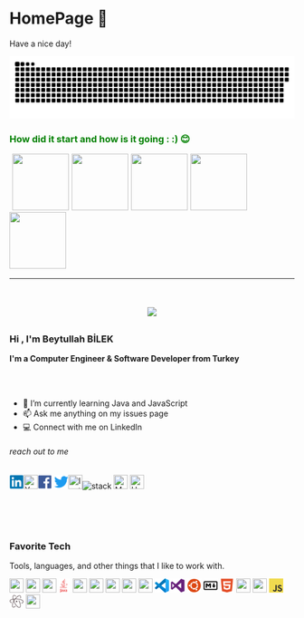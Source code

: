 
# HomePage 🤠

Have a nice day!

<a href="https://github.com/ali10emre"><img src="contributions.svg"></a>



### <font color=green> How did it start and how is it going : :) :blush:


</font>

<img src="https://media3.giphy.com/media/Dk57URqjqjHjNGHeMV/giphy.gif?cid=790b76114f001d70f2380fe4e11858b4a88db2dedf43867d&rid=giphy.gif&ct=g" width="100" height="100" style=" margin-left:5px;" > <img src="https://media0.giphy.com/media/MdA16VIoXKKxNE8Stk/giphy.gif?cid=790b76117701cc6b0a6a21a3f43067ae6dab643d283c9928&rid=giphy.gif&ct=g" width="100" height="100" style="margin-left:1px;">
<img src="https://media1.giphy.com/media/QNFhOolVeCzPQ2Mx85/giphy.gif?cid=790b7611e654fcb37296455aa4f671f085b92f6f8bab338a&rid=giphy.gif&ct=g" width="100" height="100" style=" margin-left:1px;" >
<img src="https://media3.giphy.com/media/bGgsc5mWoryfgKBx1u/giphy.gif?cid=790b76118037ff5a2a4c24332d5d1934dca0cd71ebd68539&rid=giphy.gif&ct=g" width="100" height="100" style=" margin-left:1px;" >
<img src="https://media3.giphy.com/media/YPQLlzdqx3R7LnvflM/giphy.gif?cid=790b76119c6c67fcd5ea0304e97721b502da9400245c2eac&rid=giphy.gif&ct=g" width="100" height="100">

---

<h1 align="center" dir="auto">
  <a href="https://git.io/typing-svg" rel="nofollow">
    <img src="https://readme-typing-svg.herokuapp.com?center=true&width=500&lines=Hello+there!;Welcome+to+my+github+page.;I+hope+my+projects+can+contribute+to+you.;Good+luck+for+everything!">
  </a>
</h1>

### Hi , I'm Beytullah BİLEK


**I'm a Computer Engineer & Software Developer from Turkey**


<br>
<br>

* 🌱  I’m currently learning Java  and JavaScript
* 📫  Ask me anything on my issues page
* 💻  Connect with me on LinkedIn

###### reach out to me


<img src="https://raw.githubusercontent.com/devicons/devicon/1119b9f84c0290e0f0b38982099a2bd027a48bf1/icons/linkedin/linkedin-original.svg" width="25" height="25" title="Linkedin"><img src="https://cdn-icons-png.flaticon.com/128/1384/1384060.png" width="25" height="25" title="Youtube"><img src="https://raw.githubusercontent.com/devicons/devicon/1119b9f84c0290e0f0b38982099a2bd027a48bf1/icons/facebook/facebook-original.svg" width="25" height="25" title="Facebook" >
<img src="https://raw.githubusercontent.com/devicons/devicon/1119b9f84c0290e0f0b38982099a2bd027a48bf1/icons/twitter/twitter-original.svg" width="25" height="25" title="Twitter" ><img src="https://raw.githubusercontent.com/rahuldkjain/github-profile-readme-generator/master/src/images/icons/Social/instagram.svg" width="25" height="25" title="Instagram"><img src="https://raw.githubusercontent.com/rahuldkjain/github-profile-readme-generator/master/src/images/icons/Social/stack-overflow.svg" width="25" height="25" alt="stack" title="Stack-Overflow">
<img src="https://cdn-icons-png.flaticon.com/512/732/732200.png" width="25" height="25" title="Mail">
<img src="https://upload.wikimedia.org/wikipedia/commons/4/40/HackerRank_Icon-1000px.png" width="25" height="25" title="HackerRank">

<br>
<br>
<br>

### Favorite Tech

Tools, languages, and other things that I like to work with.


<img src="https://raw.githubusercontent.com/jmnote/z-icons/master/svg/c.svg" width="25" height="25"> <img src="https://raw.githubusercontent.com/jmnote/z-icons/master/svg/cpp.svg" width="25" height="25">
<img src="https://raw.githubusercontent.com/jmnote/z-icons/master/svg/python.svg" width="25" height="25"><img src="https://raw.githubusercontent.com/devicons/devicon/1119b9f84c0290e0f0b38982099a2bd027a48bf1/icons/java/java-plain-wordmark.svg" width="25" height="25">
<img src="https://raw.githubusercontent.com/jmnote/z-icons/master/svg/git.svg" width="25" height="25"> <img src="https://img.icons8.com/fluency/2x/maria-db.png" width="25" height="25">
<img src="https://w7.pngwing.com/pngs/610/376/png-transparent-intellij-idea-integrated-development-environment-jetbrains-java-computer-software-others-angle-text-logo-thumbnail.png" width="25" height="25">
<img src="https://w7.pngwing.com/pngs/929/444/png-transparent-pycharm-integrated-development-environment-python-intellij-idea-computer-programming-restart-miscellaneous-angle-text-thumbnail.png" width="25" height="25">
<img src="https://w7.pngwing.com/pngs/95/978/png-transparent-eclipse-foundation-scalable-graphics-jetty-eclipse-purple-blue-violet-thumbnail.png" width="25" height="25">
<img src="https://raw.githubusercontent.com/devicons/devicon/1119b9f84c0290e0f0b38982099a2bd027a48bf1/icons/vscode/vscode-original.svg" width="25" height="25">
<img src="https://raw.githubusercontent.com/devicons/devicon/1119b9f84c0290e0f0b38982099a2bd027a48bf1/icons/visualstudio/visualstudio-plain.svg" width="25" height="25">
<img src="https://raw.githubusercontent.com/devicons/devicon/1119b9f84c0290e0f0b38982099a2bd027a48bf1/icons/ubuntu/ubuntu-plain.svg" width="25" height="25">
<img src="https://raw.githubusercontent.com/devicons/devicon/1119b9f84c0290e0f0b38982099a2bd027a48bf1/icons/markdown/markdown-original.svg" width="25" height="25">
<img src="https://raw.githubusercontent.com/devicons/devicon/1119b9f84c0290e0f0b38982099a2bd027a48bf1/icons/html5/html5-plain.svg" width="25" height="25">
<img src="https://w7.pngwing.com/pngs/66/60/png-transparent-web-development-cascading-style-sheets-css3-computer-icons-css-miscellaneous-blue-angle-thumbnail.png" width="25" height="25">
<img src="https://raw.githubusercontent.com/jmnote/z-icons/master/svg/bootstrap.svg" width="25" height="25">
<img src="https://raw.githubusercontent.com/github/explore/80688e429a7d4ef2fca1e82350fe8e3517d3494d/topics/javascript/javascript.png" width="25" height="25">
<img src="https://raw.githubusercontent.com/devicons/devicon/1119b9f84c0290e0f0b38982099a2bd027a48bf1/icons/atom/atom-original.svg" width="25" height="25">
<img src="https://w7.pngwing.com/pngs/22/61/png-transparent-android-logo-android-application-software-android-logo-computer-wallpaper-grass-mobile-phones-thumbnail.png" width="25" height="25">
